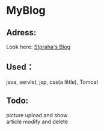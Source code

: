 # MyBlog

Adress:
-------
Look here: [Stpraha's Blog](http://blog.stpraha.xyz:55900/MyBlog/) <br>

Used：
-----
java, servlet, jsp, css(a little), Tomcat <br>

Todo:
-----
picture upload and show <br>
article modify and delete <br>


